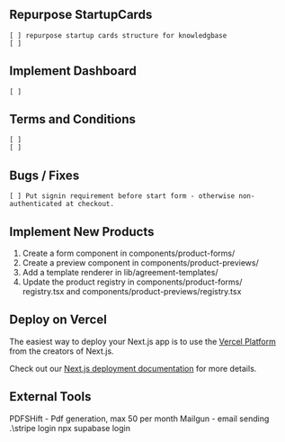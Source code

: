 ## Repurpose StartupCards
    [ ] repurpose startup cards structure for knowledgbase
    [ ]

## Implement Dashboard
    [ ] 

## Terms and Conditions
    [ ]
    [ ]

## Bugs / Fixes
    [ ] Put signin requirement before start form - otherwise non-authenticated at checkout.

## Implement New Products
1. Create a form component in components/product-forms/
2. Create a preview component in components/product-previews/
3. Add a template renderer in lib/agreement-templates/
4. Update the product registry in components/product-forms/  
   registry.tsx and components/product-previews/registry.tsx


## Deploy on Vercel

The easiest way to deploy your Next.js app is to use the [Vercel Platform](https://vercel.com/new?utm_medium=default-template&filter=next.js&utm_source=create-next-app&utm_campaign=create-next-app-readme) from the creators of Next.js.

Check out our [Next.js deployment documentation](https://nextjs.org/docs/app/building-your-application/deploying) for more details.




## External Tools
PDFSHift - Pdf generation, max 50 per month
Mailgun - email sending 
.\stripe login
npx supabase login